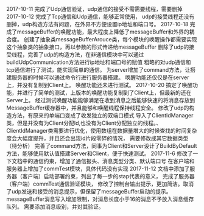 2017-10-11
	完成了Udp通信验证，udp通信的接受不需需要线程，需要删掉
2017-10-12
	完成了Tcp通信和Udp通信，能够正常使用，
	udp的接受线程还没有删掉，udp构造方法有问题，在外界不方便设置ip地址和端口号。
2017-10-18 
	完成了messageBuffer的唤醒功能，最大程度上降低了messageBuffer和外界的耦合度。
	创建了抽象类messageBufferArouce类，每个模块的唤醒操作都需要实现这个抽象类的抽象接口，再以参数的形式传递给messageBuffer
	删除了udp的接受线程，完善了udp的构造方法，在非通信模块中可以通过buildUdpCommunication方法进行ip地址和端口号的赋值
	粗略的对udp通信和tcp通信进行了测试，能实现简单的通信。
	为server增加了command方法，让搭建服务器的时候可以通过命令行进行服务器搭建。
	唤醒功能还仅仅是在server上，并没有复制到Client上。
	唤醒功能还未进行测试。
2017-10-20
	搞定了唤醒功能，并进行了简单的测试，上版本的唤醒功能复制到了Client上，但最新的还在Server上。
	经过测试唤醒功能能够满足在收到消息之后能够快速的将消息存放到MessageBuffer缓存器中，并且能够和唤醒线程保持线程安全。
	修改了udp的构造方法，有原来的单端口变成了收发独立的双端口模式
	导入了ClientIdManager类，但是并没有为Client分配Id,也没有为Client分配独立的线程。、
		ClientIdManager类需要进行优化，使用数组在数据量增大的时候查找的时间复杂度会大幅度提升，并且还会出现id片段零碎的情况，
		需要修改成其它数据类型（待分析）
	完善了command方法，同事为Client和Server设计了BuildByDefault方法，能够使用默认值搭建Server和Client，便于快速测试。
2017-11-6
	修改了一下文档中的通信约束，增加了通信报头、消息类型分类、默认端口号
	在客户端和服务器上增加了commTest模块，具体代码没有实现
2017-11-12
	文档中添加了服务器（客户端）启动部署约束，列出了每一步的stap代表的意义，
	完成了服务器（客户端）commTest通信验证模块，
	修改了控制台输出提示，更加简洁。取消了udp发送和接受的消息提示，但保留了messageBuffer启动的提示。
	messageBuffer消息写入增加限制，对消息长度小于16的消息不予放入消息缓存队列。
	需要添加消息级别，并对其验证。